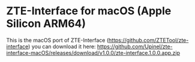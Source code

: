 # ZTE-Interface for macOS (Apple Silicon ARM64)
This is the macOS port of ZTE-Interface (https://github.com/ZTETool/zte-interface)
you can download it here: https://github.com/Upinel/zte-interface-macOS/releases/download/v1.0.0/zte-interface.1.0.0.app.zip
